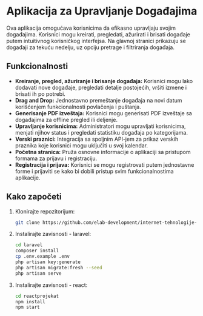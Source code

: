 # Aplikacija za Upravljanje Događajima

Ova aplikacija omogućava korisnicima da efikasno upravljaju svojim događajima. Korisnici mogu kreirati, pregledati, ažurirati i brisati događaje putem intuitivnog korisničkog interfejsa. Na glavnoj stranici prikazuju se događaji za tekuću nedelju, uz opciju pretrage i filtriranja događaja.

## Funkcionalnosti

- **Kreiranje, pregled, ažuriranje i brisanje događaja:** Korisnici mogu lako dodavati nove događaje, pregledati detalje postojećih, vršiti izmene i brisati ih po potrebi.
- **Drag and Drop:** Jednostavno premeštanje događaja na novi datum korišćenjem funkcionalnosti povlačenja i puštanja.
- **Generisanje PDF izveštaja:** Korisnici mogu generisati PDF izveštaje sa događajima za offline pregled ili deljenje.
- **Upravljanje korisnicima:** Administratori mogu upravljati korisnicima, menjati njihov status i pregledati statistiku događaja po kategorijama.
- **Verski praznici:** Integracija sa spoljnim API-jem za prikaz verskih praznika koje korisnici mogu uključiti u svoj kalendar.
- **Početna stranica:** Pruža osnovne informacije o aplikaciji sa pristupom formama za prijavu i registraciju.
- **Registracija i prijava:** Korisnici se mogu registrovati putem jednostavne forme i prijaviti se kako bi dobili pristup svim funkcionalnostima aplikacije.

## Kako započeti

1. Klonirajte repozitorijum:
    ```sh
    git clone https://github.com/elab-development/internet-tehnologije-projekat-googlekalendar_2020_0195.git
    ```

2. Instalirajte zavisnosti - laravel:
    ```sh
    cd laravel
    composer install
    cp .env.example .env
    php artisan key:generate
    php artisan migrate:fresh --seed
    php artisan serve
    ```

3.  Instalirajte zavisnosti - react:
    ```sh
    cd reactprojekat
    npm install
    npm start
    ```


